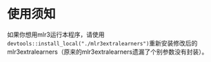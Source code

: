 # 使用须知

如果你想用mlr3运行本程序，请使用`devtools::install_local("./mlr3extralearners")`重新安装修改后的mlr3extralearners（原来的mlr3extralearners遗漏了个别参数没有封装）。